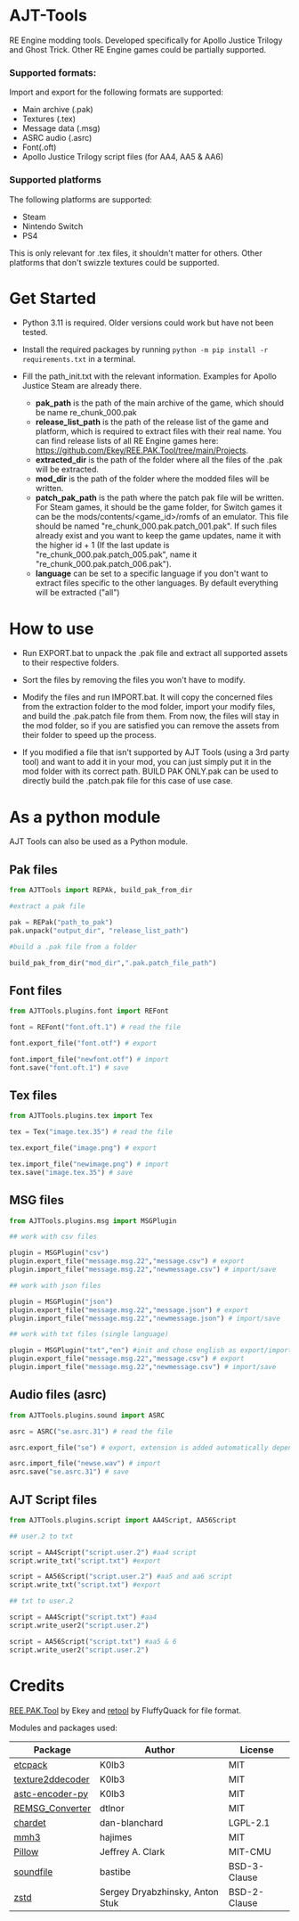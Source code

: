 # AJT-Tools

RE Engine modding tools. Developed specifically for Apollo Justice Trilogy and Ghost Trick. 
Other RE Engine games could be partially supported.

### Supported formats:

Import and export for the following formats are supported:

- Main archive (.pak)
- Textures (.tex)
- Message data (.msg)
- ASRC audio (.asrc)
- Font(.oft)
- Apollo Justice Trilogy script files (for AA4, AA5 & AA6)

### Supported platforms

The following platforms are supported:

- Steam
- Nintendo Switch
- PS4

This is only relevant for .tex files, it shouldn't matter for others. Other platforms that don't swizzle textures could be supported.

# Get Started

- Python 3.11 is required. Older versions could work but have not been tested.

- Install the required packages by running `python -m pip install -r requirements.txt` in a terminal.

- Fill the path_init.txt with the relevant information. Examples for Apollo Justice Steam are already there.
    - **pak_path** is the path of the main archive of the game, which should be name re_chunk_000.pak
    - **release_list_path** is the path of the release list of the game and platform, which is required to extract files with their real name. You can find release lists of all RE Engine games here: https://github.com/Ekey/REE.PAK.Tool/tree/main/Projects.
    - **extracted_dir** is the path of the folder where all the files of the .pak will be extracted.
    - **mod_dir** is the path of the folder where the modded files will be written. 
    - **patch_pak_path** is the path where the patch pak file will be written. For Steam games, it should be the game folder, for Switch games it can be the mods/contents/<game_id>/romfs of an emulator. This file should be named "re_chunk_000.pak.patch_001.pak". If such files already exist and you want to keep the game updates, name it with the higher id + 1 (If the last update is "re_chunk_000.pak.patch_005.pak", name it "re_chunk_000.pak.patch_006.pak").
    - **language** can be set to a specific language if you don't want to extract files specific to the other languages. By default everything will be extracted ("all")

# How to use

- Run EXPORT.bat to unpack the .pak file and extract all supported assets to their respective folders.

- Sort the files by removing the files you won't have to modify.

- Modify the files and run IMPORT.bat. It will copy the concerned files from the extraction folder to the mod folder, import your modify files, and build the .pak.patch file from them. From now, the files will stay in the mod folder, so if you are satisfied you can remove the assets from their folder to speed up the process.

- If you modified a file that isn't supported by AJT Tools (using a 3rd party tool) and want to add it in your mod, you can just simply put it in the mod folder with its correct path. BUILD PAK ONLY.pak can be used to directly build the .patch.pak file for this case of use case.

# As a python module

AJT Tools can also be used as a Python module.
## Pak files

```python
from AJTTools import REPAk, build_pak_from_dir

#extract a pak file

pak = REPak("path_to_pak")
pak.unpack("output_dir", "release_list_path")

#build a .pak file from a folder

build_pak_from_dir("mod_dir",".pak.patch_file_path")
```

## Font files

```python
from AJTTools.plugins.font import REFont

font = REFont("font.oft.1") # read the file

font.export_file("font.otf") # export

font.import_file("newfont.otf") # import
font.save("font.oft.1") # save
```

## Tex files

```python
from AJTTools.plugins.tex import Tex

tex = Tex("image.tex.35") # read the file

tex.export_file("image.png") # export

tex.import_file("newimage.png") # import
tex.save("image.tex.35") # save
```

## MSG files

```python
from AJTTools.plugins.msg import MSGPlugin

## work with csv files

plugin = MSGPlugin("csv")
plugin.export_file("message.msg.22","message.csv") # export
plugin.import_file("message.msg.22","newmessage.csv") # import/save

## work with json files

plugin = MSGPlugin("json")
plugin.export_file("message.msg.22","message.json") # export
plugin.import_file("message.msg.22","newmessage.json") # import/save

## work with txt files (single language)

plugin = MSGPlugin("txt","en") #init and chose english as export/import language
plugin.export_file("message.msg.22","message.csv") # export
plugin.import_file("message.msg.22","newmessage.csv") # import/save
```

## Audio files (asrc)

```python
from AJTTools.plugins.sound import ASRC

asrc = ASRC("se.asrc.31") # read the file

asrc.export_file("se") # export, extension is added automatically depending on the format

asrc.import_file("newse.wav") # import
asrc.save("se.asrc.31") # save
```

## AJT Script files

```python
from AJTTools.plugins.script import AA4Script, AA56Script

## user.2 to txt

script = AA4Script("script.user.2") #aa4 script
script.write_txt("script.txt") #export

script = AA56Script("script.user.2") #aa5 and aa6 script
script.write_txt("script.txt") #export

## txt to user.2

script = AA4Script("script.txt") #aa4
script.write_user2("script.user.2")

script = AA56Script("script.txt") #aa5 & 6
script.write_user2("script.user.2")
```

# Credits

[REE.PAK.Tool](https://github.com/Ekey/REE.PAK.Tool/tree/main) by Ekey and [retool](https://www.patreon.com/FluffyQuack) by FluffyQuack for file format.

Modules and packages used:

| Package   | Author   | License |
|---      |---    |---   |
| [etcpack](https://github.com/K0lb3/etcpak) | K0lb3 | MIT
| [texture2ddecoder](https://github.com/K0lb3/texture2ddecoder) | K0lb3 | MIT
| [astc-encoder-py](https://github.com/K0lb3/astc-encoder-py) | K0lb3 | MIT
| [REMSG_Converter](https://github.com/dtlnor/REMSG_Converter) | dtlnor | MIT
| [chardet](https://github.com/chardet/chardet) | dan-blanchard | LGPL-2.1
| [mmh3](https://github.com/hajimes/mmh3) | hajimes | MIT
| [Pillow](https://github.com/python-pillow/Pillow) | Jeffrey A. Clark | MIT-CMU
| [soundfile](https://github.com/bastibe/python-soundfile) | bastibe | BSD-3-Clause
| [zstd](https://github.com/sergey-dryabzhinsky/python-zstd) | Sergey Dryabzhinsky, Anton Stuk | BSD-2-Clause